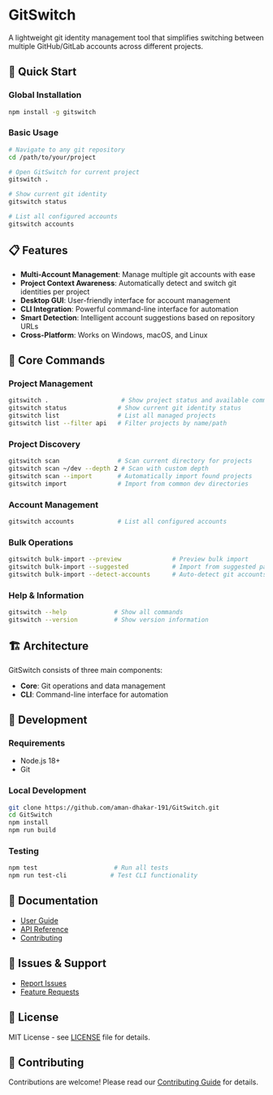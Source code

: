 # GitSwitch

A lightweight git identity management tool that simplifies switching between multiple GitHub/GitLab accounts across different projects.

## 🚀 Quick Start

### Global Installation

```bash
npm install -g gitswitch
```

### Basic Usage

```bash
# Navigate to any git repository
cd /path/to/your/project

# Open GitSwitch for current project
gitswitch .

# Show current git identity
gitswitch status

# List all configured accounts
gitswitch accounts
```

## 📋 Features

- **Multi-Account Management**: Manage multiple git accounts with ease
- **Project Context Awareness**: Automatically detect and switch git identities per project
- **Desktop GUI**: User-friendly interface for account management
- **CLI Integration**: Powerful command-line interface for automation
- **Smart Detection**: Intelligent account suggestions based on repository URLs
- **Cross-Platform**: Works on Windows, macOS, and Linux

## 🎯 Core Commands

### Project Management
```bash
gitswitch .                    # Show project status and available commands
gitswitch status              # Show current git identity status
gitswitch list                # List all managed projects
gitswitch list --filter api   # Filter projects by name/path
```

### Project Discovery
```bash
gitswitch scan                # Scan current directory for projects
gitswitch scan ~/dev --depth 2 # Scan with custom depth
gitswitch scan --import       # Automatically import found projects
gitswitch import              # Import from common dev directories
```

### Account Management
```bash
gitswitch accounts            # List all configured accounts
```

### Bulk Operations
```bash
gitswitch bulk-import --preview              # Preview bulk import
gitswitch bulk-import --suggested            # Import from suggested paths
gitswitch bulk-import --detect-accounts      # Auto-detect git accounts
```

### Help & Information
```bash
gitswitch --help             # Show all commands
gitswitch --version          # Show version information
```

## 🏗️ Architecture

GitSwitch consists of three main components:

- **Core**: Git operations and data management
- **CLI**: Command-line interface for automation


## 🔧 Development

### Requirements
- Node.js 18+
- Git

### Local Development
```bash
git clone https://github.com/aman-dhakar-191/GitSwitch.git
cd GitSwitch
npm install
npm run build
```

### Testing
```bash
npm test                     # Run all tests
npm run test-cli            # Test CLI functionality
```

## 📖 Documentation

- [User Guide](https://github.com/aman-dhakar-191/GitSwitch/blob/main/docs/user-guide.md)
- [API Reference](https://github.com/aman-dhakar-191/GitSwitch/blob/main/docs/api.md)
- [Contributing](https://github.com/aman-dhakar-191/GitSwitch/blob/main/CONTRIBUTING.md)

## 🐛 Issues & Support

- [Report Issues](https://github.com/aman-dhakar-191/GitSwitch/issues)
- [Feature Requests](https://github.com/aman-dhakar-191/GitSwitch/issues/new?template=feature_request.md)

## 📄 License

MIT License - see [LICENSE](https://github.com/aman-dhakar-191/GitSwitch/blob/main/LICENSE) file for details.

## 🤝 Contributing

Contributions are welcome! Please read our [Contributing Guide](https://github.com/aman-dhakar-191/GitSwitch/blob/main/CONTRIBUTING.md) for details.